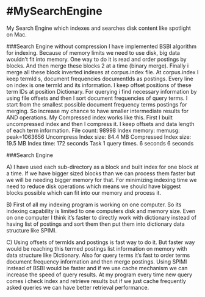 #MySearchEngine
==============

My Search Engine which indexes and searches disk content like spotlight on Mac.

###Search Engine without compression
I have implemented BSBI algorithm for indexing. Because of memory limits we need to use disk, big data wouldn’t fit into memory. One way to do it is read and order postings by blocks. And then merge these blocks 2 at a time (binary merge). Finally i merge all these block inverted indexes at corpus.index file. At corpus.index I keep termId s, document frequencies documentIds as postings. Every line on index is one termId and its information. I keep offset positions of these term IDs at position Dictionary. For querying i find necessary information by using file offsets and then I sort document frequencies of query terms. I start from the smallest possible document frequency terms postings for merging. So increase my chance to have smaller intermediate results for AND operations.
My Compressed index works like this. First I built uncompressed index and then I compress it. I keep offsets and data length of each term information.
File count: 98998
Index memory: memusg: peak=1063656
Uncompress Index size: 84.4 MB
Compressed Index size: 19.5 MB
Index time: 172 seconds
Task 1 query times.
6 seconds
6 seconds

###Search Engine 

A) I have used each sub-directory as a block and built index for one block at a time. If
we have bigger sized blocks than we can process them faster but we will be needing
bigger memory for that. For minimizing indexing time we need to reduce disk
operations which means we should have biggest blocks possible which can fit into our
memory and process it.

B) First of all my indexing program is working on one computer. So its indexing capability
is limited to one computers disk and memory size. Even on one computer I think it’s
faster to directly work with dictionary instead of having list of postings and sort them
then put them into dictionary data structure like SPIMI.

C) Using offsets of termIds and postings is fast way to do it. But faster way would be
reaching this termed postings list information on memory with data structure like
Dictionary. Also for query terms it’s fast to order terms document frequency
information and then merge postings. Using SPIMI instead of BSBI would be faster and if
we use cache mechanism we can increase the speed of query results. At my program
every time new query comes i check index and retrieve results but if we just cache
frequently asked queries we can have better retrieval performance.
